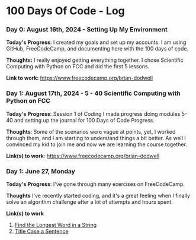 # 100 Days Of Code - Log

### Day 0: August 16th, 2024 - Setting Up My Environment 

**Today's Progress**: I created my goals and set up my accounts. I am using GitHub, FreeCodeCamp, and documenting here with the 100 days of code. 

**Thoughts:** I really enjoyed getting everything together. I chose Scientific Computing with Python on FCC and did the first 5 lessons. 

**Link to work:** https://www.freecodecamp.org/brian-dodwell

### Day 1: August 17th, 2024 - 5 - 40 Scientific Computing with Python on FCC 

**Today's Progress**: Session 1 of Coding I made progress doing modules 5-40 and setting up the journal for 100 Days of Code Progress. 

**Thoughts**: Some of the scenarios were vague at points, yet, I worked through them, and I am starting to understand things a bit better. As well I convinced my kid to join me and now we are learning the course together. 

**Link(s) to work**: https://www.freecodecamp.org/brian-dodwell


### Day 1: June 27, Monday

**Today's Progress**: I've gone through many exercises on FreeCodeCamp.

**Thoughts** I've recently started coding, and it's a great feeling when I finally solve an algorithm challenge after a lot of attempts and hours spent.

**Link(s) to work**
1. [Find the Longest Word in a String](https://www.freecodecamp.com/challenges/find-the-longest-word-in-a-string)
2. [Title Case a Sentence](https://www.freecodecamp.com/challenges/title-case-a-sentence)
